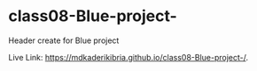 # class08-Blue-project-
Header create for Blue project

Live Link: https://mdkaderikibria.github.io/class08-Blue-project-/.

